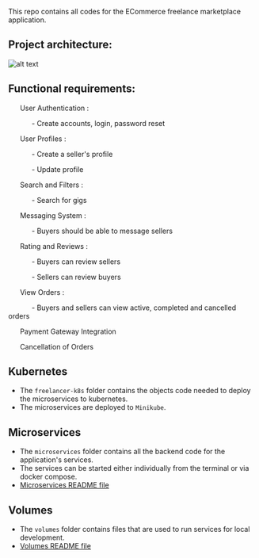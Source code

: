 This repo contains all codes for the ECommerce freelance marketplace application.

## Project architecture:
![alt text](https://i.ibb.co/MD9WLy4/Project-architecture.png)

## Functional requirements:
&nbsp;&nbsp;&nbsp;&nbsp;&nbsp;&nbsp;User Authentication :

&nbsp;&nbsp;&nbsp;&nbsp;&nbsp;&nbsp;&nbsp;&nbsp;&nbsp;&nbsp;&nbsp;&nbsp;- Create accounts, login, password reset
  
&nbsp;&nbsp;&nbsp;&nbsp;&nbsp;&nbsp;User Profiles :

&nbsp;&nbsp;&nbsp;&nbsp;&nbsp;&nbsp;&nbsp;&nbsp;&nbsp;&nbsp;&nbsp;&nbsp;- Create a seller's profile

&nbsp;&nbsp;&nbsp;&nbsp;&nbsp;&nbsp;&nbsp;&nbsp;&nbsp;&nbsp;&nbsp;&nbsp;- Update profile
  
&nbsp;&nbsp;&nbsp;&nbsp;&nbsp;&nbsp;Search and Filters :

&nbsp;&nbsp;&nbsp;&nbsp;&nbsp;&nbsp;&nbsp;&nbsp;&nbsp;&nbsp;&nbsp;&nbsp;- Search for gigs
  
&nbsp;&nbsp;&nbsp;&nbsp;&nbsp;&nbsp;Messaging System :

&nbsp;&nbsp;&nbsp;&nbsp;&nbsp;&nbsp;&nbsp;&nbsp;&nbsp;&nbsp;&nbsp;&nbsp;- Buyers should be able to message sellers

&nbsp;&nbsp;&nbsp;&nbsp;&nbsp;&nbsp;Rating and Reviews :

&nbsp;&nbsp;&nbsp;&nbsp;&nbsp;&nbsp;&nbsp;&nbsp;&nbsp;&nbsp;&nbsp;&nbsp;- Buyers can review sellers

&nbsp;&nbsp;&nbsp;&nbsp;&nbsp;&nbsp;&nbsp;&nbsp;&nbsp;&nbsp;&nbsp;&nbsp;- Sellers can review buyers

&nbsp;&nbsp;&nbsp;&nbsp;&nbsp;&nbsp;View Orders :

&nbsp;&nbsp;&nbsp;&nbsp;&nbsp;&nbsp;&nbsp;&nbsp;&nbsp;&nbsp;&nbsp;&nbsp;- Buyers and sellers can view active, completed and cancelled orders

&nbsp;&nbsp;&nbsp;&nbsp;&nbsp;&nbsp;Payment Gateway Integration
  
&nbsp;&nbsp;&nbsp;&nbsp;&nbsp;&nbsp;Cancellation of Orders

## Kubernetes

- The `freelancer-k8s` folder contains the objects code needed to deploy the microservices to kubernetes.
- The microservices are deployed to `Minikube`.

## Microservices

- The `microservices` folder contains all the backend code for the application's services.
- The services can be started either individually from the terminal or via docker compose.
- [Microservices README file](https://github.com/datz0512/Freelancer-App/blob/main/microservices/README.md)

## Volumes

- The `volumes` folder contains files that are used to run services for local development.
- [Volumes README file](https://github.com/datz0512/Freelancer-App/blob/main/volumes/README.md)
